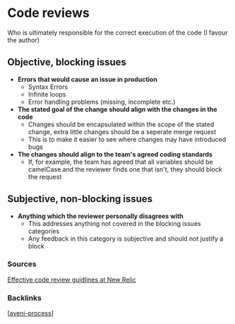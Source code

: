 # Code reviews

Who is ultimately responsible for the correct execution of the code (I favour the author)

## Objective, blocking issues

- **Errors that would cause an issue in production**
  - Syntax Errors
  - Infinite loops
  - Error handling problems (missing, incomplete etc.)
- **The stated goal of the change should align with the changes in the code**
  - Changes should be encapsulated within the scope of the stated change, extra little changes should be a seperate merge request
  - This is to make it easier to see where changes may have introduced bugs
- **The changes should align to the team's agreed coding standards**
  - If, for example, the team has agreed that all variables should be camelCase and the reviewer finds one that isn't, they should block the request

## Subjective, non-blocking issues

- **Anything which the reviewer personally disagrees with**
  - This addresses anything not covered in the blocking issues categories
  - Any feedback in this category is subjective and should not justify a block

### Sources

[Effective code review guidlines at New Relic](https://blog.newrelic.com/engineering/code-review-guidelines/)

### Backlinks

[[aveni-process]]

[//begin]: # "Autogenerated link references for markdown compatibility"
[aveni-process]: aveni-process "Aveni process"
[//end]: # "Autogenerated link references"
